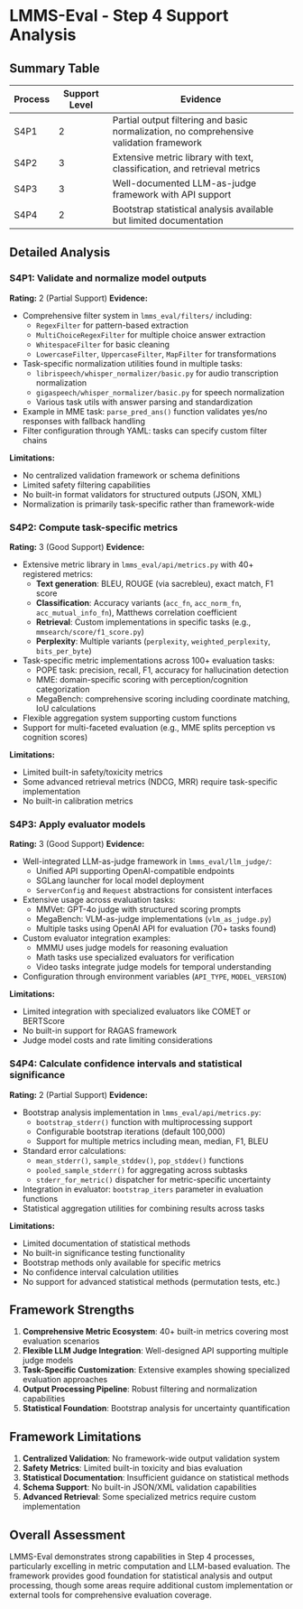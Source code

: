 # LMMS-Eval - Step 4 Support Analysis

## Summary Table
| Process | Support Level | Evidence |
|---------|--------------|----------|
| S4P1 | 2 | Partial output filtering and basic normalization, no comprehensive validation framework |
| S4P2 | 3 | Extensive metric library with text, classification, and retrieval metrics |
| S4P3 | 3 | Well-documented LLM-as-judge framework with API support |
| S4P4 | 2 | Bootstrap statistical analysis available but limited documentation |

## Detailed Analysis

### S4P1: Validate and normalize model outputs
**Rating:** 2 (Partial Support)
**Evidence:**
- Comprehensive filter system in `lmms_eval/filters/` including:
  - `RegexFilter` for pattern-based extraction
  - `MultiChoiceRegexFilter` for multiple choice answer extraction
  - `WhitespaceFilter` for basic cleaning
  - `LowercaseFilter`, `UppercaseFilter`, `MapFilter` for transformations
- Task-specific normalization utilities found in multiple tasks:
  - `librispeech/whisper_normalizer/basic.py` for audio transcription normalization
  - `gigaspeech/whisper_normalizer/basic.py` for speech normalization
  - Various task utils with answer parsing and standardization
- Example in MME task: `parse_pred_ans()` function validates yes/no responses with fallback handling
- Filter configuration through YAML: tasks can specify custom filter chains

**Limitations:**
- No centralized validation framework or schema definitions
- Limited safety filtering capabilities
- No built-in format validators for structured outputs (JSON, XML)
- Normalization is primarily task-specific rather than framework-wide

### S4P2: Compute task-specific metrics
**Rating:** 3 (Good Support)
**Evidence:**
- Extensive metric library in `lmms_eval/api/metrics.py` with 40+ registered metrics:
  - **Text generation**: BLEU, ROUGE (via sacrebleu), exact match, F1 score
  - **Classification**: Accuracy variants (`acc_fn`, `acc_norm_fn`, `acc_mutual_info_fn`), Matthews correlation coefficient
  - **Retrieval**: Custom implementations in specific tasks (e.g., `mmsearch/score/f1_score.py`)
  - **Perplexity**: Multiple variants (`perplexity`, `weighted_perplexity`, `bits_per_byte`)
- Task-specific metric implementations across 100+ evaluation tasks:
  - POPE task: precision, recall, F1, accuracy for hallucination detection
  - MME: domain-specific scoring with perception/cognition categorization
  - MegaBench: comprehensive scoring including coordinate matching, IoU calculations
- Flexible aggregation system supporting custom functions
- Support for multi-faceted evaluation (e.g., MME splits perception vs cognition scores)

**Limitations:**
- Limited built-in safety/toxicity metrics
- Some advanced retrieval metrics (NDCG, MRR) require task-specific implementation
- No built-in calibration metrics

### S4P3: Apply evaluator models
**Rating:** 3 (Good Support)
**Evidence:**
- Well-integrated LLM-as-judge framework in `lmms_eval/llm_judge/`:
  - Unified API supporting OpenAI-compatible endpoints
  - SGLang launcher for local model deployment
  - `ServerConfig` and `Request` abstractions for consistent interfaces
- Extensive usage across evaluation tasks:
  - MMVet: GPT-4o judge with structured scoring prompts
  - MegaBench: VLM-as-judge implementations (`vlm_as_judge.py`)
  - Multiple tasks using OpenAI API for evaluation (70+ tasks found)
- Custom evaluator integration examples:
  - MMMU uses judge models for reasoning evaluation
  - Math tasks use specialized evaluators for verification
  - Video tasks integrate judge models for temporal understanding
- Configuration through environment variables (`API_TYPE`, `MODEL_VERSION`)

**Limitations:**
- Limited integration with specialized evaluators like COMET or BERTScore
- No built-in support for RAGAS framework
- Judge model costs and rate limiting considerations

### S4P4: Calculate confidence intervals and statistical significance
**Rating:** 2 (Partial Support)
**Evidence:**
- Bootstrap analysis implementation in `lmms_eval/api/metrics.py`:
  - `bootstrap_stderr()` function with multiprocessing support
  - Configurable bootstrap iterations (default 100,000)
  - Support for multiple metrics including mean, median, F1, BLEU
- Standard error calculations:
  - `mean_stderr()`, `sample_stddev()`, `pop_stddev()` functions
  - `pooled_sample_stderr()` for aggregating across subtasks
  - `stderr_for_metric()` dispatcher for metric-specific uncertainty
- Integration in evaluator: `bootstrap_iters` parameter in evaluation functions
- Statistical aggregation utilities for combining results across tasks

**Limitations:**
- Limited documentation of statistical methods
- No built-in significance testing functionality
- Bootstrap methods only available for specific metrics
- No confidence interval calculation utilities
- No support for advanced statistical methods (permutation tests, etc.)

## Framework Strengths
1. **Comprehensive Metric Ecosystem**: 40+ built-in metrics covering most evaluation scenarios
2. **Flexible LLM Judge Integration**: Well-designed API supporting multiple judge models
3. **Task-Specific Customization**: Extensive examples showing specialized evaluation approaches  
4. **Output Processing Pipeline**: Robust filtering and normalization capabilities
5. **Statistical Foundation**: Bootstrap analysis for uncertainty quantification

## Framework Limitations
1. **Centralized Validation**: No framework-wide output validation system
2. **Safety Metrics**: Limited built-in toxicity and bias evaluation
3. **Statistical Documentation**: Insufficient guidance on statistical methods
4. **Schema Support**: No built-in JSON/XML validation capabilities
5. **Advanced Retrieval**: Some specialized metrics require custom implementation

## Overall Assessment
LMMS-Eval demonstrates strong capabilities in Step 4 processes, particularly excelling in metric computation and LLM-based evaluation. The framework provides good foundation for statistical analysis and output processing, though some areas require additional custom implementation or external tools for comprehensive evaluation coverage.